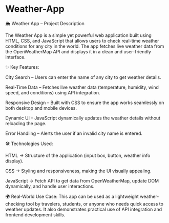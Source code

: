 # Weather-App


🌦 Weather App – Project Description

The Weather App is a simple yet powerful web application built using HTML, CSS, and JavaScript that allows users to check real-time weather conditions for any city in the world. The app fetches live weather data from the OpenWeatherMap API and displays it in a clean and user-friendly interface.

✨ Key Features:

City Search – Users can enter the name of any city to get weather details.

Real-Time Data – Fetches live weather data (temperature, humidity, wind speed, and conditions) using API integration.

Responsive Design – Built with CSS to ensure the app works seamlessly on both desktop and mobile devices.

Dynamic UI – JavaScript dynamically updates the weather details without reloading the page.

Error Handling – Alerts the user if an invalid city name is entered.

🛠 Technologies Used:

HTML → Structure of the application (input box, button, weather info display).

CSS → Styling and responsiveness, making the UI visually appealing.

JavaScript → Fetch API to get data from OpenWeatherMap, update DOM dynamically, and handle user interactions.

🌍 Real-World Use Case:
This app can be used as a lightweight weather-checking tool by travelers, students, or anyone who needs quick access to weather updates. It also demonstrates practical use of API integration and frontend development skills.
